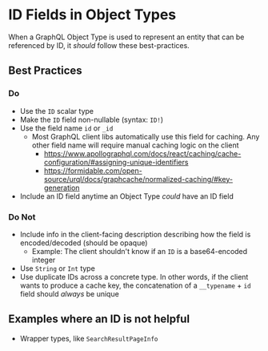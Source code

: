 # ID Fields in Object Types

When a GraphQL Object Type is used to represent an entity that can be referenced by ID, it _should_ follow these best-practices.

## Best Practices

### Do

- Use the `ID` scalar type
- Make the `ID` field non-nullable (syntax: `ID!`)
- Use the field name `id` or `_id`
    - Most GraphQL client libs automatically use this field for caching. Any other field name will require manual caching logic on the client
        - https://www.apollographql.com/docs/react/caching/cache-configuration/#assigning-unique-identifiers
        - https://formidable.com/open-source/urql/docs/graphcache/normalized-caching/#key-generation
- Include an ID field anytime an Object Type _could_ have an ID field

### Do Not
- Include info in the client-facing description describing how the field is encoded/decoded (should be opaque)
    - Example: The client shouldn't know if an `ID` is a base64-encoded integer
- Use `String` or `Int` type
- Use duplicate IDs across a concrete type. In other words, if the client wants to produce a cache key, the concatenation of a `__typename` + `id` field should _always_ be unique

## Examples where an ID is not helpful

- Wrapper types, like `SearchResultPageInfo`